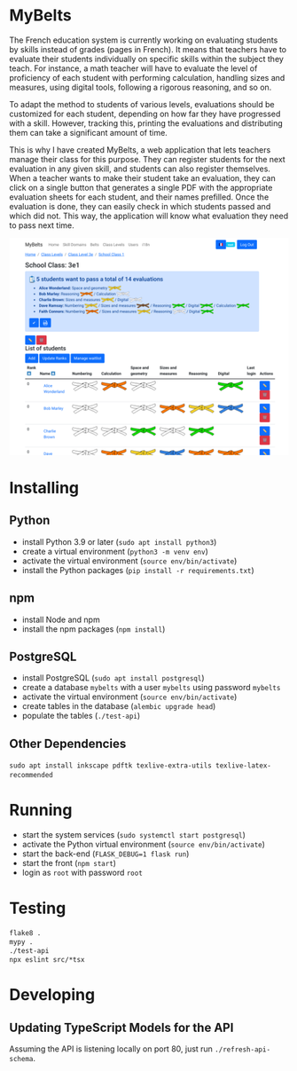 # MyBelts

The French education system is currently working on evaluating students by skills instead of grades (pages in French).
It means that teachers have to evaluate their students individually on specific skills within the subject they teach.
For instance, a math teacher will have to evaluate the level of proficiency of each student with performing calculation, handling sizes and measures, using digital tools, following a rigorous reasoning, and so on.

To adapt the method to students of various levels, evaluations should be customized for each student, depending on how far they have progressed with a skill.
However, tracking this, printing the evaluations and distributing them can take a significant amount of time.

This is why I have created MyBelts, a web application that lets teachers manage their class for this purpose.
They can register students for the next evaluation in any given skill, and students can also register themselves. When a teacher wants to make their student take an evaluation, they can click on a single button that generates a single PDF with the appropriate evaluation sheets for each student, and their names prefilled. Once the evaluation is done, they can easily check in which students passed and which did not. This way, the application will know what evaluation they need to pass next time.

![Screenshot showing the app in action](screenshot.png)

# Installing

## Python

- install Python 3.9 or later (`sudo apt install python3`)
- create a virtual environment (`python3 -m venv env`)
- activate the virtual environment (`source env/bin/activate`)
- install the Python packages (`pip install -r requirements.txt`)

## npm

- install Node and npm
- install the npm packages (`npm install`)

## PostgreSQL

- install PostgreSQL (`sudo apt install postgresql`)
- create a database `mybelts` with a user `mybelts` using password `mybelts`
- activate the virtual environment (`source env/bin/activate`)
- create tables in the database (`alembic upgrade head`)
- populate the tables (`./test-api`)

## Other Dependencies

`sudo apt install inkscape pdftk texlive-extra-utils texlive-latex-recommended`


# Running

- start the system services (`sudo systemctl start postgresql`)
- activate the Python virtual environment (`source env/bin/activate`)
- start the back-end (`FLASK_DEBUG=1 flask run`)
- start the front (`npm start`)
- login as `root` with password `root`

# Testing

```
flake8 .
mypy .
./test-api
npx eslint src/*tsx
```

# Developing

## Updating TypeScript Models for the API

Assuming the API is listening locally on port 80, just run `./refresh-api-schema`.
